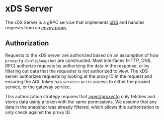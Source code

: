 # xDS Server

The xDS Server is a gRPC service that implements [xDS] and handles requests from
an [envoy proxy].

[xDS]: https://www.envoyproxy.io/docs/envoy/latest/api-docs/xds_protocol
[envoy proxy]: https://www.consul.io/docs/connect/proxies/envoy


## Authorization

Requests to the xDS server are authorized based on an assumption of how
`proxycfg.ConfigSnapshot` are constructed. Most interfaces (HTTP, DNS, RPC)
authorize requests by authorizing the data in the response, or by filtering
out data that the requester is not authorized to view. The xDS server authorizes
requests by looking at the proxy ID in the request and ensuring the ACL token has
`service:write` access to either the proxied service, or the gateway service.

This authorization strategy requires that [agent/proxycfg] only fetches and stores
data using a token with the same permissions. We assume that any data in the snapshot
was already filtered, which allows this authorization to only check against
the proxy ID.

[agent/proxycfg]: https://github.com/hashicorp/consul/blob/main/agent/proxycfg
